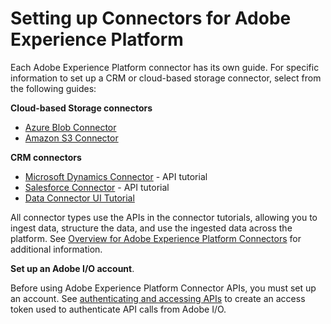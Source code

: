 # Setting up Connectors for Adobe Experience Platform

Each Adobe Experience Platform connector has its own guide. For specific information to set up a CRM or cloud-based storage connector, select from the following guides:

**Cloud-based Storage connectors**

* [Azure Blob Connector](ACP_azure_blob_connector_tutorial.md)
* [Amazon S3 Connector](ACP_s3_connector_tutorial.md)

**CRM connectors**

* [Microsoft Dynamics Connector](ACP_dynamic_connector_tutorial.md) - API tutorial
* [Salesforce Connector](ACP_salesforce_connector_tutorial.md) - API tutorial
* [Data Connector UI Tutorial](using_data_connector_ui_tutorial.md)

All connector types use the APIs in the connector tutorials, allowing you to ingest data, structure the data, and use the ingested data across the platform. See [Overview for Adobe Experience Platform Connectors](../../technical_overview/acp_connectors_overview/acp-connectors-overview.md) for additional information.

**Set up an Adobe I/O account**.

Before using Adobe Experience Platform Connector APIs, you must set up an account. See [authenticating and accessing APIs](../authenticate_to_acp_tutorial/authenticate_to_acp_tutorial.md) to create an access token used to authenticate API calls from Adobe I/O.

